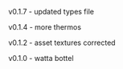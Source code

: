 v0.1.7
    - updated types file

v0.1.4
    - more thermos

v0.1.2
    - asset textures corrected

v0.1.0
    - watta bottel